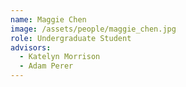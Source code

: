 ```yaml
---
name: Maggie Chen
image: /assets/people/maggie_chen.jpg
role: Undergraduate Student
advisors:
  - Katelyn Morrison
  - Adam Perer
---
```

